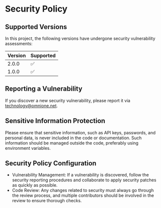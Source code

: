 # Security Policy

## Supported Versions
In this project, the following versions have undergone security vulnerability assessments:

| Version | Supported          |
| ------- | ------------------ |
| 2.0.0   | ✅                 |
| 1.0.0   | ✅                 |

## Reporting a Vulnerability
If you discover a new security vulnerability, please report it via [technology@omnione.net](mailto:technology@omnione.net).

## Sensitive Information Protection
Please ensure that sensitive information, such as API keys, passwords, and personal data, is never included in the code or documentation. Such information should be managed outside the code, preferably using environment variables.

## Security Policy Configuration
- Vulnerability Management: If a vulnerability is discovered, follow the security reporting procedures and collaborate to apply security patches as quickly as possible.
- Code Review: Any changes related to security must always go through the review process, and multiple contributors should be involved in the review to ensure thorough checks.
